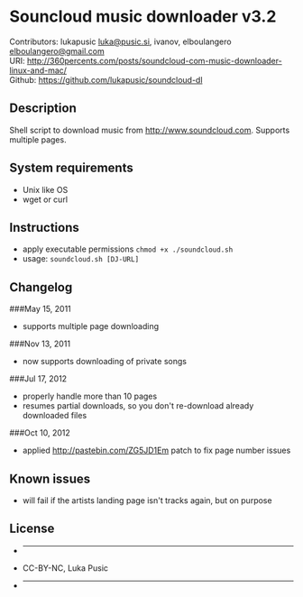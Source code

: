 # Souncloud music downloader v3.2

Contributors: lukapusic <luka@pusic.si>, ivanov, elboulangero <elboulangero@gmail.com>  
URI: http://360percents.com/posts/soundcloud-com-music-downloader-linux-and-mac/  
Github: https://github.com/lukapusic/soundcloud-dl

## Description
Shell script to download music from http://www.soundcloud.com.
Supports multiple pages.

## System requirements
* Unix like OS
* wget or curl

## Instructions
* apply executable permissions ```chmod +x ./soundcloud.sh```
* usage: ```soundcloud.sh [DJ-URL]```

## Changelog

###May 15, 2011
* supports multiple page downloading

###Nov 13, 2011
* now supports downloading of private songs

###Jul 17, 2012
* properly handle more than 10 pages
* resumes partial downloads, so you don't re-download already downloaded files

###Oct 10, 2012
* applied http://pastebin.com/ZG5JD1Em patch to fix page number issues

## Known issues
* will fail if the artists landing page isn't tracks again, but on purpose

## License
* ----------------------------------------------------------------------------
* CC-BY-NC, Luka Pusic
* ----------------------------------------------------------------------------
